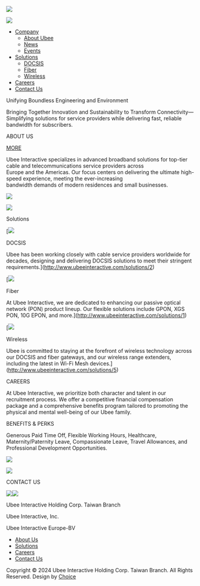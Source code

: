 ![](/resources/_img/layout/loader-logo.svg)

[![](/resources/_img/layout/logo.svg)](http://www.ubeeinteractive.com/)[](#menu)

* [Company](http://www.ubeeinteractive.com/about "Company")
    * [About Ubee](http://www.ubeeinteractive.com/about)
    * [News](http://www.ubeeinteractive.com/news)
    * [Events](http://www.ubeeinteractive.com/events)
* [Solutions](http://www.ubeeinteractive.com/solutions "Solutions")
    * [DOCSIS](http://www.ubeeinteractive.com/solutions/2)
    * [Fiber](http://www.ubeeinteractive.com/solutions/1)
    * [Wireless](http://www.ubeeinteractive.com/solutions/5)
* [Careers](http://www.ubeeinteractive.com/careers "Careers")
* [Contact Us](http://www.ubeeinteractive.com/contact "Contact Us")

Unifying Boundless Engineering and Environment

Bringing Together Innovation and Sustainability to Transform Connectivity—Simplifying solutions for service providers while delivering fast, reliable bandwidth for subscribers.

ABOUT US

[MORE](http://www.ubeeinteractive.com/about)

Ubee Interactive specializes in advanced broadband solutions for top-tier cable and telecommunications service providers across  
Europe and the Americas. Our focus centers on delivering the ultimate high-speed experience, meeting the ever-increasing  
bandwidth demands of modern residences and small businesses.

![](/storage/upload/page/image/2024-09-26/2V8nDBAXiAxlpiS4hjTIrrAoJVU4yGSzZvOeIP9q.png)

![](/storage/upload/page/image/2024-09-26/wSJLyLgLzeK6gXAwUJhko4sKEacS50LciFbia16j.png)

Solutions

[![](/storage/upload/product/image/2024-10-30/vyAHg9YZscNai8ekQvUO6UUMa5Yxi2lsgvEc7se8.png)

DOCSIS

Ubee has been working closely with cable service providers worldwide for decades, designing and delivering DOCSIS solutions to meet their stringent requirements.](http://www.ubeeinteractive.com/solutions/2)

[![](/storage/upload/product/image/2024-10-30/Xmax6jOqbsNAB0SOHQ5ccvhJjIIJj5rYXIsa8mYc.png)

Fiber

At Ubee Interactive, we are dedicated to enhancing our passive optical network (PON) product lineup. Our flexible solutions include GPON, XGS PON, 10G EPON, and more.](http://www.ubeeinteractive.com/solutions/1)

[![](/storage/upload/product/image/2024-10-30/nnlMUUtrx3RSjeKE9PLbGaKvqc5Q6qM191PNhxcc.png)

Wireless

Ubee is committed to staying at the forefront of wireless technology across our DOCSIS and fiber gateways, and our wireless range extenders, including the latest in Wi-Fi Mesh devices.](http://www.ubeeinteractive.com/solutions/5)

CAREERS

At Ubee Interactive, we prioritize both character and talent in our recruitment process. We offer a competitive financial compensation package and a comprehensive benefits program tailored to promoting the physical and mental well-being of our Ubee family.

BENEFITS & PERKS

Generous Paid Time Off, Flexible Working Hours, Healthcare, Maternity/Paternity Leave, Compassionate Leave, Travel Allowances, and Professional Development Opportunities.

![](/resources/_img/index/careers-01.jpg)

![](/resources/_img/index/careers-02.svg)

CONTACT US

 [![](/resources/_img/index/c-01.svg)](mailto:)[![](/resources/_img/index/c-02.svg)](tel:03-5600010)

Ubee Interactive Holding Corp. Taiwan Branch

Ubee Interactive, Inc.

Ubee Interactive Europe-BV

* [About Us](http://www.ubeeinteractive.com/about)
* [Solutions](http://www.ubeeinteractive.com/solutions)
* [Careers](http://www.ubeeinteractive.com/careers)
* [Contact Us](http://www.ubeeinteractive.com/contact)

Copyright © 2024 Ubee Interactive Holding Corp. Taiwan Branch. All Rights Reserved. Design by [Choice](https://www.choice-design.com.tw/ "Web Design")